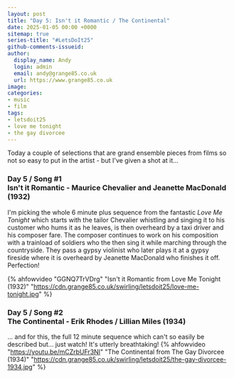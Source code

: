 ```yaml
---
layout: post
title: "Day 5: Isn't it Romantic / The Continental"
date: 2025-01-05 00:00 +0000
sitemap: true
series-title: "#LetsDoIt25"
github-comments-issueid:
author:
  display_name: Andy
  login: admin
  email: andy@grange85.co.uk
  url: https://www.grange85.co.uk
image:
categories:
- music
- film
tags:
- letsdoit25
- love me tonight
- the gay divorcee
---
```

Today a couple of selections that are grand ensemble pieces from films so not so easy to put in the artist - but I've given a shot at it...

### Day 5 / Song #1<br/>Isn't it Romantic - Maurice Chevalier and Jeanette MacDonald (1932)
I'm picking the whole 6 minute plus sequence from the fantastic _Love Me Tonight_ which starts with the tailor Chevalier whistling and singing it to his customer who hums it as he leaves, is then overheard by a taxi driver and his composer fare. The composer continues to work on his composition with a trainload of soldiers who the then sing it while marching through the countryside. They pass a gypsy violinist who later plays it at a gypsy fireside where it is overheard by Jeanette MacDonald who finishes it off. Perfection!

{% ahfowvideo "GGNQ7TrVDrg" "Isn't it Romantic from Love Me Tonight (1932)" "https://cdn.grange85.co.uk/swirling/letsdoit25/love-me-tonight.jpg" %}

### Day 5 / Song #2<br>The Continental - Erik Rhodes / Lillian Miles (1934)
... and for this, the full 12 minute sequence which can't so easily be described but... just watch! It's utterly breathtaking!
{% ahfowvideo "https://youtu.be/mCZrbUFr3NI" "The Continental from The Gay Divorcee (1934)" "https://cdn.grange85.co.uk/swirling/letsdoit25/the-gay-divorcee-1934.jpg" %}
